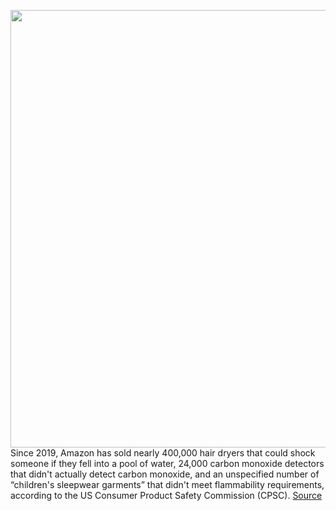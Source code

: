 <img src='https://cdn.vox-cdn.com/thumbor/Ssp_Wlo4KvjVDaoYGTwr3QyJsUw=/0x0:2040x1360/1200x800/filters:focal(877x538:1203x864)/cdn.vox-cdn.com/uploads/chorus_image/image/69596008/acastro_180329_1777_amazon_0003.0.jpg' width='700px' /><br/>
Since 2019, Amazon has sold nearly 400,000 hair dryers that could shock someone if they fell into a pool of water, 24,000 carbon monoxide detectors that didn't actually detect carbon monoxide, and an unspecified number of “children's sleepwear garments” that didn't meet flammability requirements, according to the US Consumer Product Safety Commission (CPSC).
<a href='https://www.theverge.com/2021/7/17/22579367/amazon-cpsc-force-recall-hazardous-third-party-fulfilled'> Source <a/>